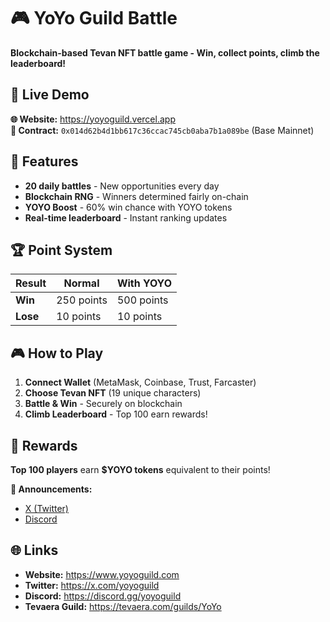# 🎮 YoYo Guild Battle

**Blockchain-based Tevan NFT battle game - Win, collect points, climb the leaderboard!**

## 🚀 Live Demo
**🌐 Website:** https://yoyoguild.vercel.app  
**🔗 Contract:** `0x014d62b4d1bb617c36ccac745cb0aba7b1a089be` (Base Mainnet)

## 🎯 Features
- **20 daily battles** - New opportunities every day
- **Blockchain RNG** - Winners determined fairly on-chain
- **YOYO Boost** - 60% win chance with YOYO tokens
- **Real-time leaderboard** - Instant ranking updates

## 🏆 Point System
| Result | Normal | With YOYO |
|--------|--------|-----------|
| **Win** | 250 points | 500 points |
| **Lose** | 10 points | 10 points |

## 🎮 How to Play
1. **Connect Wallet** (MetaMask, Coinbase, Trust, Farcaster)
2. **Choose Tevan NFT** (19 unique characters)
3. **Battle & Win** - Securely on blockchain
4. **Climb Leaderboard** - Top 100 earn rewards!

## 🎁 Rewards
**Top 100 players** earn **$YOYO tokens** equivalent to their points!

**📢 Announcements:**
- [X (Twitter)](https://x.com/yoyoguild)
- [Discord](https://discord.gg/yoyoguild)

## 🌐 Links
- **Website:** https://www.yoyoguild.com
- **Twitter:** https://x.com/yoyoguild
- **Discord:** https://discord.gg/yoyoguild
- **Tevaera Guild:** https://tevaera.com/guilds/YoYo
